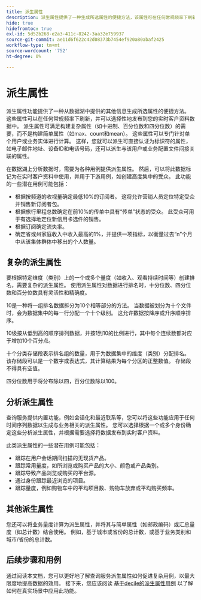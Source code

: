 ```yaml
---
title: 派生属性
description: 派生属性提供了一种生成所选属性的便捷方法，该属性可在任何常规频率下刷新，并可选择发布到您的实时客户资料数据中。 本文档概述了如何使用查询服务创建派生属性，以便与用户档案数据一起使用。
hide: true
hidefromtoc: true
exl-id: 5d52b268-e2a3-411c-8242-3aa32e759937
source-git-commit: ae11d6f622c42d08373b7454ef920a80abaf2425
workflow-type: tm+mt
source-wordcount: '752'
ht-degree: 0%

---
```


# 派生属性

派生属性功能提供了一种从数据湖中提供的其他信息生成所选属性的便捷方法。 这些属性可以在任何常规频率下刷新，并可以选择性地发布到您的实时客户资料数据中。 派生属性可满足构建复杂属性（如十进制、百分位数和四分位数）的需要，而不是构建简单属性（如max、count和mean）。 这些属性可以专门针对单个用户或业务实体进行计算。 这样，您就可以派生可直接认证为标识符的属性，如电子邮件地址、设备ID和电话号码，还可以派生与该用户或业务配置文件间接关联的属性。

在数据湖上分析数据时，需要为各种用例提供派生属性。 然后，可以将此数据标记为在实时客户资料中使用，并用于下游用例，如创建高度集中的受众。 此功能的一些潜在用例可能包括：

* 根据按频道的收视量确定最低10%的订阅者。 这将允许营销人员定位特定受众并销售新订阅者包。
* 根据旅行里程总数确定在前10%的传单中具有“传单”状态的受众。 此受众可用于有选择地定位新信用卡选件的销售。
* 根据订阅确定流失率。
* 确定省或州家庭收入中收入最高的1%，并提供一项指标，以衡量过去“n”个月中从该集体群体中移出的个人数量。

## 复杂的派生属性

要根据特定维度（类别）上的一个或多个量度（如收入、观看持续时间等）创建排名，需要复杂的派生属性。 使用派生属性对数据进行排名时，十分位数、四分位数和百分位数具有灵活性和精确度。

10是一种将一组排名数据拆分为10个相等部分的方法。 当数据被划分为十个文件时，会为数据集中的每一行分配一个十个级别。 这允许数据按降序或升序顺序排序。

10级按从低到高的顺序排列数据，并按1到10的比例进行，其中每个连续数都对应于增加10个百分点。

十个分类存储段表示排名组的数量，用于为数据集中的维度（类别）分配排名。 该存储段可以是一个数字或表达式，其计算结果为每个分区的正整数值。 存储段不得具有空值。

四分位数用于将分布除以四，百分位数除以100。

## 分析派生属性

查询服务提供内置功能，例如会话化和最近联系等，您可以将这些功能应用于任何时间序列数据以生成与业务相关的派生属性。 您可以选择根据一个或多个身份确定这些分析派生属性，并根据需要选择将数据发布到实时客户资料。

此类派生属性的一些潜在用例可能包括：

* 跟踪在用户会话期间扫描的无现货产品。
* 跟踪常用量度，如所浏览或购买产品的大小、颜色或产品类别。
* 跟踪导致产品浏览或购买的平台源。
* 通过身份跟踪最近浏览的项目。
* 跟踪量度，例如购物车中的平均项目数、购物车放弃或平均购买频率。

## 其他派生属性

您还可以将业务量度计算为派生属性，并将其与简单属性（如邮政编码）或汇总量度（如总计数）结合使用。 例如，基于城市或省份的总计数，或基于业务类别和城市/省份的总计数。

## 后续步骤和用例

通过阅读本文档，您可以更好地了解查询服务派生属性如何促进复杂用例，以最大限度地提高数据的效用。 接下来，您应该阅读 [基于decile的派生属性用例](./deciles-use-case.md) 以了解如何在真实场景中应用此功能。
